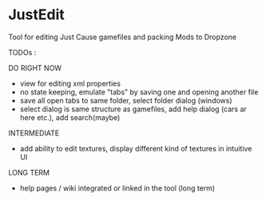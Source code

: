 # JustEdit
Tool for editing Just Cause gamefiles and packing Mods to Dropzone

TODOs :

DO RIGHT NOW
- view for editing xml properties
- no state keeping, emulate "tabs" by saving one and opening another file
- save all open tabs to same folder, select folder dialog (windows)
- select dialog is same structure as gamefiles, add help dialog (cars ar here etc.), add search(maybe)

INTERMEDIATE
- add ability to edit textures, display different kind of textures in intuitive UI

LONG  TERM
- help pages / wiki integrated or linked in the tool (long term)


